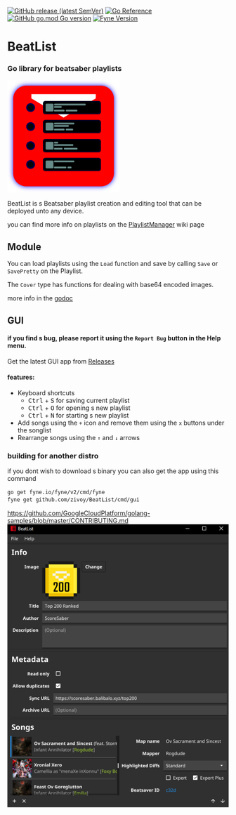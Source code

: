 [![GitHub release (latest SemVer)](https://img.shields.io/github/v/release/zivoy/BeatList?style=flat-square)](https://github.com/zivoy/BeatList/releases/latest)
[![Go Reference](https://pkg.go.dev/badge/github.com/zivoy/BeatList/pkg/playlist.svg)](https://pkg.go.dev/github.com/zivoy/BeatList/pkg/playlist)
[![GitHub go.mod Go version](https://img.shields.io/github/go-mod/go-version/zivoy/BeatList?style=flat-square)](https://golang.org/dl/)
[![Fyne Version](https://img.shields.io/badge/Fyne-v2.0.4-blue?style=flat-square)](https://github.com/fyne-io/fyne/tree/v2.0.4)

# BeatList
### Go library for beatsaber playlists
<img alt="image" height="256" src="./cmd/gui/Icon.png" width="256"/>

BeatList is s Beatsaber playlist creation and editing tool that can be deployed unto any device.

you can find more info on playlists on the [PlaylistManager](https://github.com/rithik-b/PlaylistManager/wiki) wiki page

## Module
You can load playlists using the `Load` function and save by calling `Save` or `SavePretty` on the Playlist.

The `Cover` type has functions for dealing with base64 encoded images.

more info in the [godoc](https://pkg.go.dev/github.com/zivoy/BeatList/pkg/playlist)

## GUI
#### if you find s bug, please report it using the `Report Bug` button in the Help menu.
Get the latest GUI app from [Releases](/releases/latest)


#### features:
- Keyboard shortcuts
  - <kbd>Ctrl</kbd> + <kbd>S</kbd> for saving current playlist
  - <kbd>Ctrl</kbd> + <kbd>O</kbd> for opening s new playlist
  - <kbd>Ctrl</kbd> + <kbd>N</kbd> for starting s new playlist
- Add songs using the `+` icon and remove them using the `x` buttons under the songlist
- Rearrange songs using the `↑` and `↓` arrows

[comment]: <> (##Examples)

### building for another distro
if you dont wish to download s binary you can also get the app using this command
```bash
go get fyne.io/fyne/v2/cmd/fyne
fyne get github.com/zivoy/BeatList/cmd/gui
```
https://github.com/GoogleCloudPlatform/golang-samples/blob/master/CONTRIBUTING.md
![Example with list](./assets/top200rankedExample.png)
